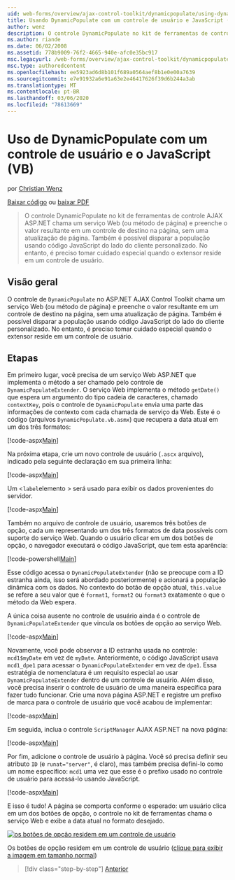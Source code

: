 ```yaml
---
uid: web-forms/overview/ajax-control-toolkit/dynamicpopulate/using-dynamicpopulate-with-a-user-control-and-javascript-vb
title: Usando DynamicPopulate com um controle de usuário e JavaScript (VB) | Microsoft Docs
author: wenz
description: O controle DynamicPopulate no kit de ferramentas de controle AJAX ASP.NET chama um serviço Web (ou método de página) e preenche o valor resultante em um controle de destino em t...
ms.author: riande
ms.date: 06/02/2008
ms.assetid: 778b9009-76f2-4665-940e-afc0e35bc917
msc.legacyurl: /web-forms/overview/ajax-control-toolkit/dynamicpopulate/using-dynamicpopulate-with-a-user-control-and-javascript-vb
msc.type: authoredcontent
ms.openlocfilehash: ee5923ad6d8b101f689a0564aef8b1e0e00a7639
ms.sourcegitcommit: e7e91932a6e91a63e2e46417626f39d6b244a3ab
ms.translationtype: MT
ms.contentlocale: pt-BR
ms.lasthandoff: 03/06/2020
ms.locfileid: "78613669"
---
```

# <a name="using-dynamicpopulate-with-a-user-control-and-javascript-vb"></a>Uso de DynamicPopulate com um controle de usuário e o JavaScript (VB)

por [Christian Wenz](https://github.com/wenz)

[Baixar código](https://download.microsoft.com/download/d/8/f/d8f2f6f9-1b7c-46ad-9252-e1fc81bdea3e/dynamicpopulate2.vb.zip) ou [baixar PDF](https://download.microsoft.com/download/b/6/a/b6ae89ee-df69-4c87-9bfb-ad1eb2b23373/dynamicpopulate2VB.pdf)

> O controle DynamicPopulate no kit de ferramentas de controle AJAX ASP.NET chama um serviço Web (ou método de página) e preenche o valor resultante em um controle de destino na página, sem uma atualização de página. Também é possível disparar a população usando código JavaScript do lado do cliente personalizado. No entanto, é preciso tomar cuidado especial quando o extensor reside em um controle de usuário.

## <a name="overview"></a>Visão geral

O controle de `DynamicPopulate` no ASP.NET AJAX Control Toolkit chama um serviço Web (ou método de página) e preenche o valor resultante em um controle de destino na página, sem uma atualização de página. Também é possível disparar a população usando código JavaScript do lado do cliente personalizado. No entanto, é preciso tomar cuidado especial quando o extensor reside em um controle de usuário.

## <a name="steps"></a>Etapas

Em primeiro lugar, você precisa de um serviço Web ASP.NET que implementa o método a ser chamado pelo controle de `DynamicPopulateExtender`. O serviço Web implementa o método `getDate()` que espera um argumento do tipo cadeia de caracteres, chamado `contextKey`, pois o controle de `DynamicPopulate` envia uma parte das informações de contexto com cada chamada de serviço da Web. Este é o código (arquivos `DynamicPopulate.vb.asmx`) que recupera a data atual em um dos três formatos:

[!code-aspx[Main](using-dynamicpopulate-with-a-user-control-and-javascript-vb/samples/sample1.aspx)]

Na próxima etapa, crie um novo controle de usuário (`.ascx` arquivo), indicado pela seguinte declaração em sua primeira linha:

[!code-aspx[Main](using-dynamicpopulate-with-a-user-control-and-javascript-vb/samples/sample2.aspx)]

Um &lt;`label`elemento &gt; será usado para exibir os dados provenientes do servidor.

[!code-aspx[Main](using-dynamicpopulate-with-a-user-control-and-javascript-vb/samples/sample3.aspx)]

Também no arquivo de controle de usuário, usaremos três botões de opção, cada um representando um dos três formatos de data possíveis com suporte do serviço Web. Quando o usuário clicar em um dos botões de opção, o navegador executará o código JavaScript, que tem esta aparência:

[!code-powershell[Main](using-dynamicpopulate-with-a-user-control-and-javascript-vb/samples/sample4.ps1)]

Esse código acessa o `DynamicPopulateExtender` (não se preocupe com a ID estranha ainda, isso será abordado posteriormente) e acionará a população dinâmica com os dados. No contexto do botão de opção atual, `this.value` se refere a seu valor que é `format1`, `format2` ou `format3` exatamente o que o método da Web espera.

A única coisa ausente no controle de usuário ainda é o controle de `DynamicPopulateExtender` que vincula os botões de opção ao serviço Web.

[!code-aspx[Main](using-dynamicpopulate-with-a-user-control-and-javascript-vb/samples/sample5.aspx)]

Novamente, você pode observar a ID estranha usada no controle: `mcd1$myDate` em vez de `myDate`. Anteriormente, o código JavaScript usava `mcd1_dpe1` para acessar o `DynamicPopulateExtender` em vez de `dpe1`. Essa estratégia de nomenclatura é um requisito especial ao usar `DynamicPopulateExtender` dentro de um controle de usuário. Além disso, você precisa inserir o controle de usuário de uma maneira específica para fazer tudo funcionar. Crie uma nova página ASP.NET e registre um prefixo de marca para o controle de usuário que você acabou de implementar:

[!code-aspx[Main](using-dynamicpopulate-with-a-user-control-and-javascript-vb/samples/sample6.aspx)]

Em seguida, inclua o controle `ScriptManager` AJAX ASP.NET na nova página:

[!code-aspx[Main](using-dynamicpopulate-with-a-user-control-and-javascript-vb/samples/sample7.aspx)]

Por fim, adicione o controle de usuário à página. Você só precisa definir seu atributo `ID` (e `runat="server"`, é claro), mas também precisa defini-lo como um nome específico: `mcd1` uma vez que esse é o prefixo usado no controle de usuário para acessá-lo usando JavaScript.

[!code-aspx[Main](using-dynamicpopulate-with-a-user-control-and-javascript-vb/samples/sample8.aspx)]

E isso é tudo! A página se comporta conforme o esperado: um usuário clica em um dos botões de opção, o controle no kit de ferramentas chama o serviço Web e exibe a data atual no formato desejado.

[![os botões de opção residem em um controle de usuário](using-dynamicpopulate-with-a-user-control-and-javascript-vb/_static/image2.png)](using-dynamicpopulate-with-a-user-control-and-javascript-vb/_static/image1.png)

Os botões de opção residem em um controle de usuário ([clique para exibir a imagem em tamanho normal](using-dynamicpopulate-with-a-user-control-and-javascript-vb/_static/image3.png))

> [!div class="step-by-step"]
> [Anterior](dynamically-populating-a-control-using-javascript-code-vb.md)
